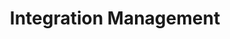 ---
title:  "Integration Management"
categories: [Oversight-and-Event-Driven-Expertise]
intro: Ensuring the success of integrations by addressing the critical success factors and ensuring execution on these critical paths as part of an integration.
---